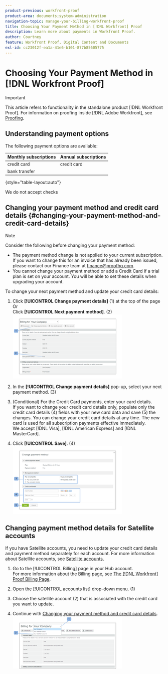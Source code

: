 ```yaml
---
product-previous: workfront-proof
product-area: documents;system-administration
navigation-topic: manage-your-billing-workfront-proof
title: Choosing Your Payment Method in [!DNL Workfront] Proof
description: Learn more about payments in Workfront Proof.
author: Courtney
feature: Workfront Proof, Digital Content and Documents
exl-id: cc23012f-ea1a-41e6-b101-877b85605775
---
```

# Choosing Your Payment Method in [!DNL Workfront Proof]

>[!IMPORTANT]
>
>This article refers to functionality in the standalone product [!DNL Workfront Proof]. For information on proofing inside [!DNL Adobe Workfront], see [Proofing](../../../review-and-approve-work/proofing/proofing.md).

## Understanding payment options

The following payment options are available:

| **Monthly subscriptions** | **Annual subscriptions** |
|---|---|
| credit card | credit card |
| bank transfer ||

{style="table-layout:auto"}

We do not accept checks

## Changing your payment method and credit card details {#changing-your-payment-method-and-credit-card-details}

>[!NOTE]
>
>Consider the following before changing your payment method:
>
>* The payment method change is not applied to your current subscription. If you want to change this for an invoice that has already been issued, please contact our Finance team at [finance@proofhq.com](mailto:finance@proofhq.com).
>* You cannot change your payment method or add a Credit Card if a trial plan is set on your account. You will be able to set these details when upgrading your account.
>



To change your next payment method and update your credit card details:

1. Click **[!UICONTROL Change payment details]** (1) at the top of the page\
   Or\
   Click **[!UICONTROL Next payment method]**. (2)\
   ![Payment_and_CC_details1.png](assets/payment-and-cc-details1-350x205.png)

1. In the **[!UICONTROL Change payment details]** pop-up, select your next payment method. (3)
1. (Conditional) For the Credit Card payments, enter your card details.\
   If you want to change your credit card details only, populate only the credit card details (4) fields with your new card data and save (5) the changes. You can change your credit card details at any time. The new card is used for all subscription payments effective immediately.\
   We accept [!DNL Visa], [!DNL American Express] and [!DNL MasterCard].

1. Click **[!UICONTROL Save]**. (4)\
   ![Payment_and_CC_details.png](assets/payment-and-cc-details-350x217.png)

## Changing payment method details for Satellite accounts

If you have Satellite accounts, you need to update your credit card details and payment method separately for each account. For more information about Satellite accounts, see  [Satellite accounts.](https://support.workfront.com/hc/en-us/sections/115000921108-Satellite-accounts)

1. Go to the [!UICONTROL Billing] page in your Hub account.\
   For more information about the Billing page, see [The [!DNL Workfront] Proof Billing Page](../../../workfront-proof/wp-billingsettings/manage-your-billing/wp-billing-page.md).

1. Open the [!UICONTROL accounts list] drop-down menu. (1)
1. Choose the satellite account (2) that is associated with the credit card you want to update.
1. Continue with [Changing your payment method and credit card details](#changing-your-payment-method-and-credit-card-details).\
   ![Satellite_Account_Billing_Page.png](assets/satellite-account-billing-page-350x167.png)
